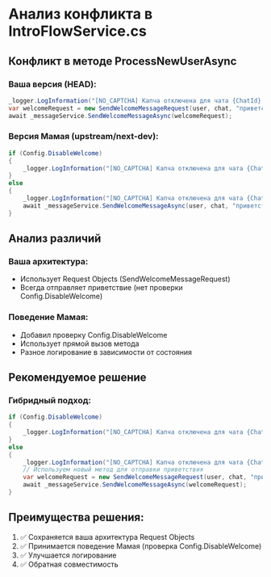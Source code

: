 # Анализ конфликта в IntroFlowService.cs

## Конфликт в методе ProcessNewUserAsync

### Ваша версия (HEAD):
```csharp
_logger.LogInformation("[NO_CAPTCHA] Капча отключена для чата {ChatId} - отправляем приветствие сразу после проверок", chat.Id);
var welcomeRequest = new SendWelcomeMessageRequest(user, chat, "приветствие без капчи", cancellationToken);
await _messageService.SendWelcomeMessageAsync(welcomeRequest);
```

### Версия Мамая (upstream/next-dev):
```csharp
if (Config.DisableWelcome)
{
    _logger.LogInformation("[NO_CAPTCHA] Капча отключена для чата {ChatId}, но приветствия отключены (DOORMAN_DISABLE_WELCOME=true)", chat.Id);
}
else
{
    _logger.LogInformation("[NO_CAPTCHA] Капча отключена для чата {ChatId} - отправляем приветствие сразу после проверок", chat.Id);
    await _messageService.SendWelcomeMessageAsync(user, chat, "приветствие без капчи", cancellationToken);
}
```

## Анализ различий

### Ваша архитектура:
- Использует Request Objects (SendWelcomeMessageRequest)
- Всегда отправляет приветствие (нет проверки Config.DisableWelcome)

### Поведение Мамая:
- Добавил проверку Config.DisableWelcome
- Использует прямой вызов метода
- Разное логирование в зависимости от состояния

## Рекомендуемое решение

### Гибридный подход:
```csharp
if (Config.DisableWelcome)
{
    _logger.LogInformation("[NO_CAPTCHA] Капча отключена для чата {ChatId}, но приветствия отключены (DOORMAN_DISABLE_WELCOME=true)", chat.Id);
}
else
{
    _logger.LogInformation("[NO_CAPTCHA] Капча отключена для чата {ChatId} - отправляем приветствие сразу после проверок", chat.Id);
    // Используем новый метод для отправки приветствия
    var welcomeRequest = new SendWelcomeMessageRequest(user, chat, "приветствие без капчи", cancellationToken);
    await _messageService.SendWelcomeMessageAsync(welcomeRequest);
}
```

## Преимущества решения:
1. ✅ Сохраняется ваша архитектура Request Objects
2. ✅ Принимается поведение Мамая (проверка Config.DisableWelcome)
3. ✅ Улучшается логирование
4. ✅ Обратная совместимость 